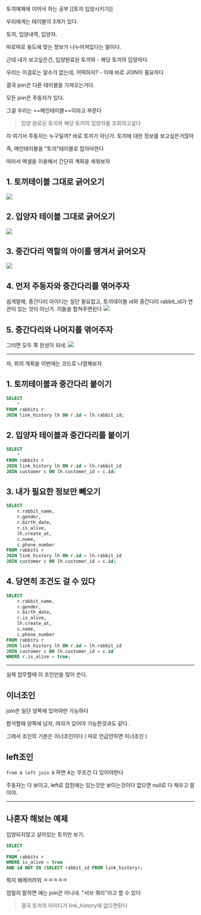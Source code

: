 토끼예제에 이어서 하는 공부 [[토끼 입양시키기]]

우리에게는 테이블이 3개가 있다.

토끼, 입양내역, 입양자.

따로따로 용도에 맞는 정보가 나누어져있다는 말이다.

근데 내가 보고싶은건, 입양완료된 토끼와 - 해당 토끼의 입양자다.

우리는 이걸로는 알수가 없는데, 어떡하지? - 이때 바로 JOIN이 필요하다

결국 join은 다른 테이블을 가져오는거다.


모든 join은 주동자가 있다.

그걸 우리는 ==메인테이블==이라고 부른다

> 입양 완료된 토끼와 해당 토끼의 입양자를 조회하고싶다

자 여기서 주동자는 누구일까? 바로 토끼가 아닌가.  토끼에 대한 정보를 보고싶은거잖아

즉, 메인테이블을 "토끼"테이블로 잡아야한다

따라서 엑셀을 이용해서  간단히 계획을 세워보자

## 1. 토끼테이블 그대로 긁어오기
![](https://i.imgur.com/yrqmIFh.png)


## 2. 입양자 테이블 그대로 긁어오기
![](https://i.imgur.com/Wa4uPPs.png)


## 3. 중간다리 역할의 아이를 땡겨서 긁어오자
![](https://i.imgur.com/vepOy0P.png)



## 4. 먼저 주동자와 중간다리를 엮어주자
쉽게말해, 중간다리 아이디는 일단 필요없고, 토끼테이블 id와 중간다리 rabbit_id가 연관이 있는 것이 아닌가. 이들을 합쳐주면된다
![](https://i.imgur.com/qWHT35J.png)



## 5. 중간다리와 나머지를 엮어주자
그러면 모두 쭉 완성이 되네.
![](https://i.imgur.com/xBuNGXZ.png)


---

자, 위의 계획을 이번에는 코드로 나열해보자

## 1. 토끼테이블과 중간다리 붙이기

```sql
SELECT  
    *  
FROM rabbits r  
JOIN link_history lh ON r.id = lh.rabbit_id;
```

## 2. 입양자 테이블과 중간다리를 붙이기

```sql
SELECT  
    *  
FROM rabbits r  
JOIN link_history lh ON r.id = lh.rabbit_id
JOIN customer c ON lh.customer_id = c.id;
```

## 3. 내가 필요한 정보만 빼오기

```sql
SELECT  
    r.rabbit_name, 
    r.gender,
    r.birth_date,
    r.is_alive,
    lh.create_at,
    c.name,
    c.phone_number
FROM rabbits r  
JOIN link_history lh ON r.id = lh.rabbit_id
JOIN customer c ON lh.customer_id = c.id;
```

## 4. 당연히 조건도 걸 수 있다

```sql
SELECT  
    r.rabbit_name,  
    r.gender,  
    r.birth_date,  
    r.is_alive,  
    lh.create_at,  
    c.name,  
    c.phone_number  
FROM rabbits r  
JOIN link_history lh ON r.id = lh.rabbit_id  
JOIN customer c ON lh.customer_id = c.id  
WHERE r.is_alive = true;
```


---

실제 업무할때 이 조인만을 많이 쓴다. 

## 이너조인

join은 일단 양쪽에 있어야만 가능하다

합석할때 양쪽에 남자, 여자가 있어야 가능한것과도 같다.

그래서 조인의 기본은 이너조인이다 ( 따로 언급안하면 이너조인 )


## left조인

`from A left join B` 하면 A는 무조건 다 있어야한다

주동자는 다 보이고, left로 잡힌애는 있는것만 보이는것이다 없으면 null로 다 채우고 말이야.

---




## 나혼자 해보는 예제

입양되지않고 살아있는 토끼만 보기.

```sql
SELECT  
    *  
FROM rabbits r  
WHERE is_alive = true  
AND id NOT IN (SELECT rabbit_id FROM link_history);
```

뭐지 왜케어려워 ㅋㅋㅋㅋㅋ

엄밀히 말하면 얘는 join은 아니네. "서브 쿼리"라고 할 수 있다


> 결국 토끼의 아이디가 link_history에 없으면된다

